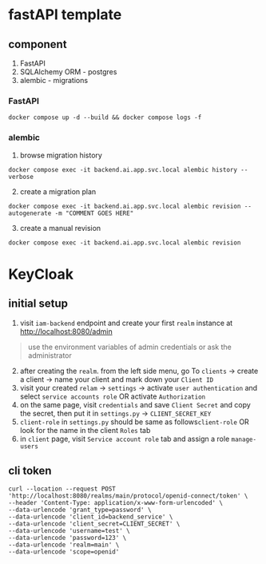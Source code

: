 # fastAPI template

## component
1. FastAPI
2. SQLAlchemy ORM - postgres
3. alembic - migrations

### FastAPI
```
docker compose up -d --build && docker compose logs -f
```

### alembic
1. browse migration history
```
docker compose exec -it backend.ai.app.svc.local alembic history --verbose
```
2. create a migration plan
```
docker compose exec -it backend.ai.app.svc.local alembic revision --autogenerate -m "COMMENT GOES HERE"
```
3. create a manual revision
```
docker compose exec -it backend.ai.app.svc.local alembic revision
```
# KeyCloak
## initial setup
1. visit `iam-backend` endpoint and create your first `realm` instance at [http://localhost:8080/admin](http://localhost:8080/admin)
> use the environment variables of admin credentials or ask the administrator
2. after creating the `realm`. from the left side menu, go To `clients` -> create a client -> name your client and mark down your `Client ID`
3. visit your created `relam` -> `settings` -> activate `user authentication` and select `service accounts role` OR activate `Authorization`
4. on the same page, visit `credentials` and save `Client Secret` and copy the secret, then put it in `settings.py` -> `CLIENT_SECRET_KEY`
5. `client-role` in `settings.py` should be same as follows`client-role` OR look for the name in the client `Roles` tab
6. in `client` page, visit `Service account role` tab and assign a role `manage-users`

## cli token
```
curl --location --request POST 'http://localhost:8080/realms/main/protocol/openid-connect/token' \
--header 'Content-Type: application/x-www-form-urlencoded' \
--data-urlencode 'grant_type=password' \
--data-urlencode 'client_id=backend_service' \
--data-urlencode 'client_secret=CLIENT_SECRET' \
--data-urlencode 'username=test' \
--data-urlencode 'password=123' \
--data-urlencode 'realm=main' \
--data-urlencode 'scope=openid'
```
